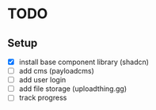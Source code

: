 # TODO

## Setup
- [x] install base component library (shadcn)
- [ ] add cms (payloadcms)
- [ ] add user login
- [ ] add file storage (uploadthing.gg)
- [ ] track progress
